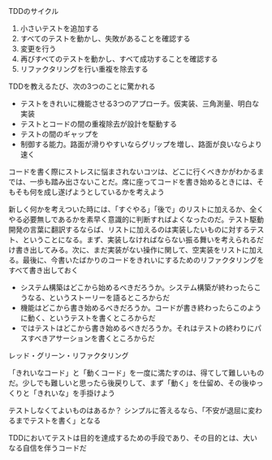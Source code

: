 TDDのサイクル
1. 小さいテストを追加する
2. すべてのテストを動かし、失敗があることを確認する
3. 変更を行う
4. 再びすべてのテストを動かし、すべて成功することを確認する
5. リファクタリングを行い重複を除去する

TDDを教えるたび、次の3つのことに驚かれる
- テストをきれいに機能させる3つのアプローチ。仮実装、三角測量、明白な実装
- テストとコードの間の重複除去が設計を駆動する
- テストの間のギャップを
- 制御する能力。路面が滑りやすいならグリップを増し、路面が良いならより速く

コードを書く際にストレスに悩まされないコツは、どこに行くべきかがわかるまでは、一歩も踏み出さないことだ。席に座ってコードを書き始めるときには、そもそも何を成し遂げようとしているかを考えよう

新しく何かを考えついた時には、「すぐやる」「後で」のリストに加えるか、全くやる必要無しであるかを素早く意識的に判断すればよくなったのだ。テスト駆動開発の言葉に翻訳するならば、リストに加えるのは実装したいものに対するテスト、ということになる。まず、実装しなければならない振る舞いを考えられるだけ書き出してみる。次に、まだ実装がない操作に関して、空実装をリストに加える。最後に、今書いたばかりのコードをきれいにするためのリファクタリングをすべて書き出しておく

- システム構築はどこから始めるべきだろうか。システム構築が終わったらこうなる、というストーリーを語るところからだ
- 機能はどこから書き始めるべきだろうか。コードが書き終わったらこのように動く、というテストを書くところからだ
- ではテストはどこから書き始めるべきだろうか。それはテストの終わりにパスすべきアサーションを書くところからだ

レッド・グリーン・リファクタリング

「きれいなコード」と「動くコード」を一度に満たすのは、得てして難しいものだ。少しでも難しいと思ったら後戻りして、まず「動く」を仕留め、その後ゆっくりと「きれいな」を手掛けよう

テストしなくてよいものはあるか？
シンプルに答えるなら、「不安が退屈に変わるまでテストを書く」となる

TDDにおいてテストは目的を達成するための手段であり、その目的とは、大いなる自信を伴うコードだ
